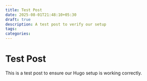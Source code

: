 ```yaml
---
title: Test Post
date: 2025-08-01T21:48:10+05:30
draft: true
description: A test post to verify our setup
tags: 
categories:
---
```


# Test Post

This is a test post to ensure our Hugo setup is working correctly.

